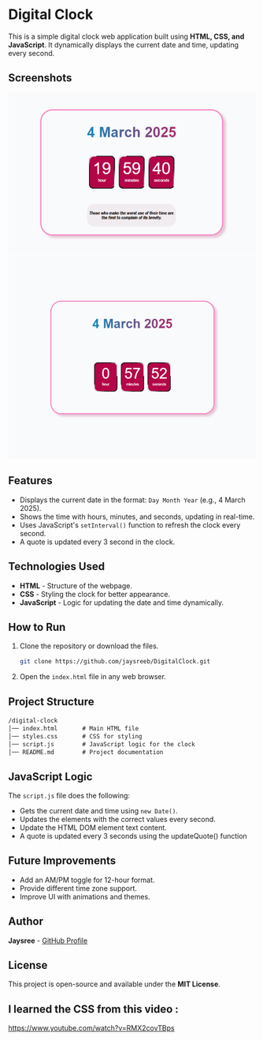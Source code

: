 # Digital Clock

This is a simple digital clock web application built using **HTML, CSS, and JavaScript**. It dynamically displays the current date and time, updating every second.

## Screenshots
![alt text](image-1.png)
![alt text](image.png)

## Features
- Displays the current date in the format: `Day Month Year` (e.g., 4 March 2025).
- Shows the time with hours, minutes, and seconds, updating in real-time.
- Uses JavaScript's `setInterval()` function to refresh the clock every second.
- A quote is updated every 3 second in the clock.

## Technologies Used
- **HTML** - Structure of the webpage.
- **CSS** - Styling the clock for better appearance.
- **JavaScript** - Logic for updating the date and time dynamically.

## How to Run
1. Clone the repository or download the files.
   ```sh
   git clone https://github.com/jaysreeb/DigitalClock.git
   ```
2. Open the `index.html` file in any web browser.

## Project Structure
```
/digital-clock
│── index.html       # Main HTML file
│── styles.css       # CSS for styling
│── script.js        # JavaScript logic for the clock
│── README.md        # Project documentation
```

## JavaScript Logic
The `script.js` file does the following:
- Gets the current date and time using `new Date()`.
- Updates the elements with the correct values every second.
- Update the HTML DOM element text content.
- A quote is updated every 3 seconds using the updateQuote() function

## Future Improvements
- Add an AM/PM toggle for 12-hour format.
- Provide different time zone support.
- Improve UI with animations and themes.

## Author
**Jaysree** - [GitHub Profile](https://github.com/jaysreeb)

## License
This project is open-source and available under the **MIT License**.

## I learned the CSS from this video :
https://www.youtube.com/watch?v=RMX2covTBps 
